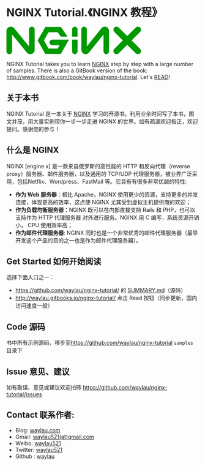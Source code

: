 # NGINX Tutorial.《NGINX 教程》

![](images/nginx-logo.png)

NGINX Tutorial takes you to learn [NGINX](http://nginx.org/) step by step with a large number of samples. There is also a GitBook version of the book: <http://www.gitbook.com/book/waylau/nginx-tutorial>.
Let's [READ](SUMMARY.md)!

## 关于本书

NGINX Tutorial 是一本关于 [NGINX](http://nginx.org/) 学习的开源书。利用业余时间写了本书，图文并茂，用大量实例带你一步一步走进 NGINX 的世界。如有疏漏欢迎指正，欢迎提问。感谢您的参与！
 
## 什么是 NGINX

NGINX [engine x] 是一款来自俄罗斯的高性能的 HTTP 和反向代理（reverse proxy）服务器、邮件服务器，以及通用的 TCP/UDP 代理服务器，被业界广泛采用，包括Netflix、Wordpress、FastMail 等。它具有有很多非常优越的特性:

* **作为 Web 服务器**：相比 Apache，NGINX 使用更少的资源，支持更多的并发连接，体现更高的效率，这点使 NGINX 尤其受到虚拟主机提供商的欢迎；
* **作为负载均衡服务器**：NGINX 既可以在内部直接支持 Rails 和 PHP，也可以支持作为  HTTP 代理服务器 对外进行服务。NGINX 用 C 编写，系统资源开销小， CPU 使用效率高；
* **作为邮件代理服务器**: NGINX 同时也是一个非常优秀的邮件代理服务器（最早开发这个产品的目的之一也是作为邮件代理服务器）。

## Get Started 如何开始阅读

选择下面入口之一：

* <https://github.com/waylau/nginx-tutorial/> 的 [SUMMARY.md](SUMMARY.md)（源码）
* <http://waylau.gitbooks.io/nginx-tutorial/> 点击 Read 按钮（同步更新，国内访问速度一般）
 
## Code 源码

书中所有示例源码，移步至<https://github.com/waylau/nginx-tutorial>  `samples` 目录下

## Issue 意见、建议

如有勘误、意见或建议欢迎拍砖 <https://github.com/waylau/nginx-tutorial/issues>

## Contact 联系作者:

* Blog: [waylau.com](https://waylau.com)
* Gmail: [waylau521(at)gmail.com](mailto:waylau521@gmail.com)
* Weibo: [waylau521](http://weibo.com/waylau521)
* Twitter: [waylau521](https://twitter.com/waylau521)
* Github : [waylau](https://github.com/waylau)

